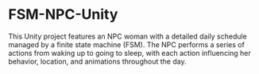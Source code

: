 # FSM-NPC-Unity
This Unity project features an NPC woman with a detailed daily schedule managed by a finite state machine (FSM). The NPC performs a series of actions from waking up to going to sleep, with each action influencing her behavior, location, and animations throughout the day.
